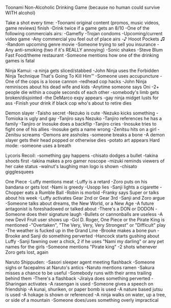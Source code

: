 Toonami Non-Alcoholic Drinking Game
(because no human could survive WITH alcohol)
 
Take a shot every time:
-Toonami original content (promos, music videos, game reviews) finish
-Drink twice if a game gets an 8/10
-One of the following commercials airs:
    -Gamefly
    -Trojan condoms
    -Upcoming/current video game
    -Any commercial you feel out of place airs
    -♪ Hooot Pockets ♫
    -Random upcoming genre movie
    -Someone trying to sell you insurance
    -Any anti-smoking (two if it's REALLY annoying)
    -Sonic shakes
    -Steve Blum Fast Food/theme restaurant
-Someone mentions how one of the drinking games is fatal

Ninja Kamui:
-a ninja gets sliced/stabbed
-John Ninja uses the Forbidden Ninja Technique That's Going To Kill Him™
-Someone uses accupuncture
-One of the cops is a loose cannon
-redhead cop hacks
-John Ninja reminisces about his dead wife and kids
-Anytime someone says Oni
-2+ people die within a couple seconds of each other
-somebody's limb gets broken/disjointed
-the DeMarco expy appears
-gay ninja midget lusts for ass
-Finish your drink if black cop who's about to retire dies

Demon slayer
-Taisho secret
-Nezuko is cute 
-Nezuko kicks something
-Tomioka is ugly and gay
-Tanjiro says Nezuko 
-Tanjiro references he has a family
-Tanjiro or Inosuke does a backflip
-Tanjiro cries
-Inosuke tries to fight one of his allies
-Inosuke gets a name wrong
-Zenitsu hits on a girl
-Zenitsu screams
-Demons are assholes
-someone breaks a bone
-A demon slayer gets their head popped or otherwise dies
-potato art appears
Hard mode: -someone uses a breath

Lycoris Recoil:
-something gay happens
-chisato dodges a bullet
-takina shoots first
-takina makes a pro gamer noscope
-mizuki reminds viewers of her cake status
-walnut's laughing man logo is shown
-chisato gigglesquees

One Piece
-Luffy mentions meat
-Luffy is a retard
-Zoro puts on his bandana or gets lost
-Nami is greedy
-Usopp lies
-Sanji lights a cigarette
-Chopper eats a Rumble Ball
-Robin is morbid
-Franky says Super or talks about his week
-Luffy activates Gear 2nd or Gear 3rd
-Sanji and Zoro argue
-Someone talks about dreams, the New World, or a New Age
-A future antagonist is foreshadowed or talked about
-There's a DON or DODON
-Someone does their signature laugh
-Bullets or cannonballs are useless
-A new Devil Fruit user shows up
-Gol D. Roger, One Piece or the Pirate King is mentioned
-"Overtaken", "The Very, Very, Very Strongest" or "Difficult" play
-The weather is fucked up in the Grand Line
-Brooke makes a bone pun
-Brooke and Sanji do something perverted
-Hancock starts gushing about Luffy
-Sanji fawning over a chick, 2 if he uses "Nami my darling" or any pet names for the girls
-Someone mentions "Pirate king"
-2 shots whenever Zoro gets lost, again

Naruto Shippuden:
-Sasori sleeper agent meeting flashback
-Someone sighs or facepalms at Naruto's antics
-Naruto mentions ramen
-Sakura misses a chance to be useful
-Somebody runs with their arms trailing behind them
-There's a flashback
-Jiraiya does something perverted
-Sharingan activates
-A rasengan is used
-Someone gives a speech on friendship
-A kunai, shuriken, or paper bomb is used
-A nature based jutsu is used
-A hokage is shown or referenced
-A ninja walks on water, up a tree, or side of a mountain
-Someone does/uses something overly impractical